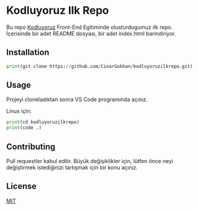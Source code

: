 # Kodluyoruz Ilk Repo
Bu repo [Kodluyoruz](http://kodluyoruz.org) Front-End Egitiminde olusturdugumuz ilk repo. İçerisinde bir adet README dosyası, bir adet index.html barindiriyor.

## Installation
```python
print(git clone https://github.com/CinarGokhan/kodluyoruzilkrepo.git)
```

## Usage

Projeyi cloneladıktan sonra VS Code programında açınız.

Linux için:

```python
print(cd kodluyoruzilkrepo)
print(code .)
```

## Contributing

Pull requestler kabul edilir. Büyük değişiklikler için, lütfen önce neyi değiştirmek istediğinizi tartışmak için bir konu açınız.

## License

[MIT](https://choosealicense.com/licenses/mit/)
